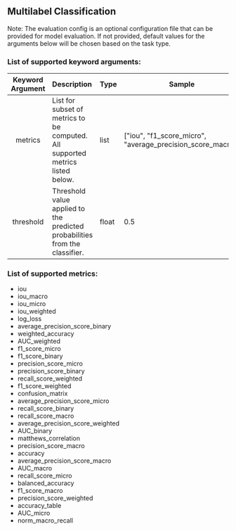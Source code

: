 ## Multilabel Classification

Note: The evaluation config is an optional configuration file that can be provided for model evaluation. If not provided, default values for the arguments below will be chosen based on the task type.

### List of supported keyword arguments:

|     Keyword Argument     | Description                                                                    | Type             | Sample                                                          |
|:------------------------:|:-------------------------------------------------------------------------------|------------------|-----------------------------------------------------------------|
|         metrics          | List for subset of metrics to be computed. All supported metrics listed below. | list<str>        | ["iou", "f1_score_micro", "average_precision_score_macro"] |
|       threshold       | Threshold value applied to the predicted probabilities from the classifier.                        | float | 0.5        |

### List of supported metrics:

* iou
* iou_macro
* iou_micro
* iou_weighted
* log_loss
* average_precision_score_binary
* weighted_accuracy
* AUC_weighted
* f1_score_micro
* f1_score_binary
* precision_score_micro
* precision_score_binary
* recall_score_weighted
* f1_score_weighted
* confusion_matrix
* average_precision_score_micro
* recall_score_binary
* recall_score_macro
* average_precision_score_weighted
* AUC_binary
* matthews_correlation
* precision_score_macro
* accuracy
* average_precision_score_macro
* AUC_macro
* recall_score_micro
* balanced_accuracy
* f1_score_macro
* precision_score_weighted
* accuracy_table
* AUC_micro
* norm_macro_recall
